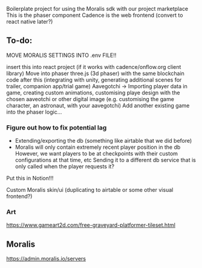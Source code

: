 Boilerplate project for using the Moralis sdk with our project marketplace
This is the phaser component
Cadence is the web frontend (convert to react native later?)

## To-do: 
MOVE MORALIS SETTINGS INTO .env FILE!!

insert this into react project (if it works with cadence/onflow.org client library)
Move into phaser three.js (3d phaser) with the same blockchain code after this (integrating with unity, generating additional scenes for trailer, companion app/trial game)
Aavegotchi -> Importing player data in game, creating custom animations, customising playe design with the chosen aaveotchi or other digital image (e.g. customising the game character, an astronaut, with your aavegotchi)
Add another existing game into the phaser logic...

### Figure out how to fix potential lag
* Extending/exporting the db (something like airtable that we did before)
* Moralis will only contain extremely recent player position in the db
    However, we want players to be at checkpoints with their custom configurations at that time, etc
    Sending it to a different db service that is only called when the player requests it?


Put this in Notion!!!

Custom Moralis skin/ui (duplicating to airtable or some other visual frontend?)

### Art
https://www.gameart2d.com/free-graveyard-platformer-tileset.html

## Moralis
https://admin.moralis.io/servers